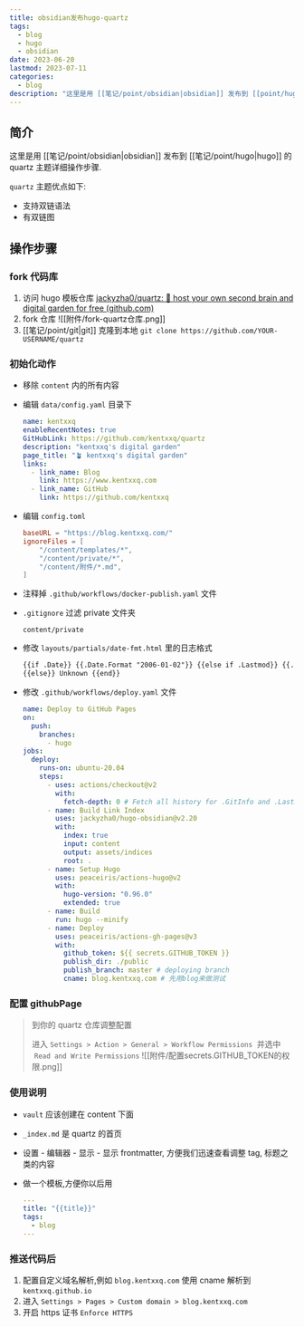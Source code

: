 ```yaml
---
title: obsidian发布hugo-quartz
tags:
  - blog
  - hugo
  - obsidian
date: 2023-06-20
lastmod: 2023-07-11
categories:
  - blog
description: "这里是用 [[笔记/point/obsidian|obsidian]] 发布到 [[point/hugo|hugo]] 的 quartz 主题详细操作步骤."
---
```


## 简介

这里是用 [[笔记/point/obsidian|obsidian]] 发布到 [[笔记/point/hugo|hugo]] 的 quartz 主题详细操作步骤.

`quartz` 主题优点如下:

- 支持双链语法
- 有双链图

## 操作步骤

### fork 代码库

1. 访问 hugo 模板仓库 [jackyzha0/quartz: 🌱 host your own second brain and digital garden for free (github.com)](https://github.com/jackyzha0/quartz)
2. fork 仓库 ![[附件/fork-quartz仓库.png]]
3. [[笔记/point/git|git]] 克隆到本地 `git clone https://github.com/YOUR-USERNAME/quartz`

### 初始化动作

- 移除 `content` 内的所有内容
- 编辑 `data/config.yaml` 目录下

  ```yml
  name: kentxxq
  enableRecentNotes: true
  GitHubLink: https://github.com/kentxxq/quartz
  description: "kentxxq's digital garden"
  page_title: "🪴 kentxxq's digital garden"
  links:
    - link_name: Blog
      link: https://www.kentxxq.com
    - link_name: GitHub
      link: https://github.com/kentxxq
  ```

- 编辑 `config.toml`

  ```toml
  baseURL = "https://blog.kentxxq.com/"
  ignoreFiles = [
      "/content/templates/*",
      "/content/private/*",
      "/content/附件/*.md",
  ]
  ```

- 注释掉 `.github/workflows/docker-publish.yaml` 文件
- `.gitignore` 过滤 private 文件夹

  ```
  content/private
  ```

- 修改 `layouts/partials/date-fmt.html` 里的日志格式

  ```html
  {{if .Date}} {{.Date.Format "2006-01-02"}} {{else if .Lastmod}} {{.Lastmod.Format "2006-01-02"}}
  {{else}} Unknown {{end}}
  ```

- 修改 `.github/workflows/deploy.yaml` 文件

  ```yml
  name: Deploy to GitHub Pages
  on:
    push:
      branches:
        - hugo
  jobs:
    deploy:
      runs-on: ubuntu-20.04
      steps:
        - uses: actions/checkout@v2
          with:
            fetch-depth: 0 # Fetch all history for .GitInfo and .Lastmod
        - name: Build Link Index
          uses: jackyzha0/hugo-obsidian@v2.20
          with:
            index: true
            input: content
            output: assets/indices
            root: .
        - name: Setup Hugo
          uses: peaceiris/actions-hugo@v2
          with:
            hugo-version: "0.96.0"
            extended: true
        - name: Build
          run: hugo --minify
        - name: Deploy
          uses: peaceiris/actions-gh-pages@v3
          with:
            github_token: ${{ secrets.GITHUB_TOKEN }}
            publish_dir: ./public
            publish_branch: master # deploying branch
            cname: blog.kentxxq.com # 先用blog来做测试
  ```

### 配置 githubPage

> 到你的 quartz 仓库调整配置
>
> 进入 `Settings > Action > General > Workflow Permissions`  并选中  `Read and Write Permissions` ![[附件/配置secrets.GITHUB_TOKEN的权限.png]]

### 使用说明

- `vault` 应该创建在 content 下面
- `_index.md` 是 quartz 的首页
- 设置 - 编辑器 - 显示 - 显示 frontmatter, 方便我们迅速查看调整 tag, 标题之类的内容
- 做一个模板,方便你以后用

  ```yml
  ---
  title: "{{title}}"
  tags:
    - blog
  ---
  ```

### 推送代码后

1. 配置自定义域名解析,例如 `blog.kentxxq.com` 使用 cname 解析到 `kentxxq.github.io`
2. 进入 `Settings > Pages > Custom domain > blog.kentxxq.com`
3. 开启 https 证书 `Enforce HTTPS`

